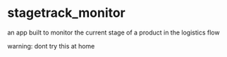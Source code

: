 # stagetrack_monitor

an app built to monitor the current stage of a product in the logistics flow

warning: dont try this at home 
